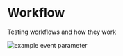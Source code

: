 # Workflow

Testing workflows and how they work

![example event parameter](https://github.com/github/docs/actions/workflows/dispatch.yml/badge.svg?event=push)
